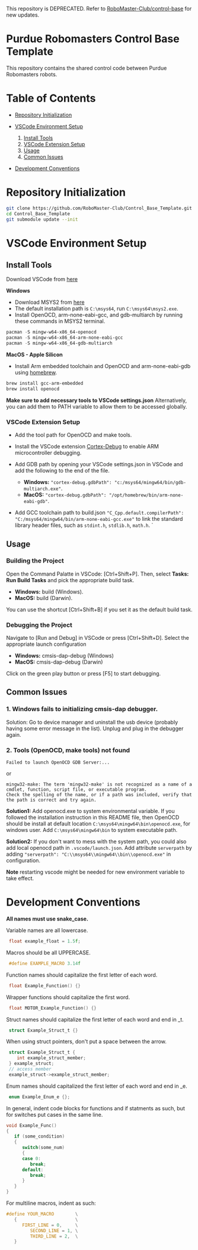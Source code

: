 This repository is DEPRECATED. Refer to [RoboMaster-Club/control-base](https://github.com/RoboMaster-Club/control-base) for new updates.

# Purdue Robomasters Control Base Template
This repository contains the shared control code between Purdue Robomasters robots.

# Table of Contents
- [Repository Initialization](https://github.com/RoboMaster-Club/Control_Base_Template/tree/main?tab=readme-ov-file#repository-initialization)
- [VSCode Environment Setup](https://github.com/RoboMaster-Club/Control_Base_Template/tree/main?tab=readme-ov-file#vscode-environment-setup)
   1) [Install Tools](https://github.com/RoboMaster-Club/Control_Base_Template/tree/main?tab=readme-ov-file#install-tools)
   2) [VSCode Extension Setup](https://github.com/RoboMaster-Club/Control_Base_Template/tree/main?tab=readme-ov-file#vscode-extension-setup)
   3) [Usage](https://github.com/RoboMaster-Club/Control_Base_Template/tree/main?tab=readme-ov-file#usage)
   4) [Common Issues](https://github.com/RoboMaster-Club/Control_Base_Template/tree/main?tab=readme-ov-file#common-issues)

- [Development Conventions](https://github.com/RoboMaster-Club/Control_Base_Template/tree/main?tab=readme-ov-file#development-conventions)

# Repository Initialization
``` bash
git clone https://github.com/RoboMaster-Club/Control_Base_Template.git
cd Control_Base_Template
git submodule update --init
```

# VSCode Environment Setup
## Install Tools
Download VSCode from [here](https://code.visualstudio.com/download)

**Windows**
- Download MSYS2 from [here](https://www.msys2.org/)
- The default installation path is `C:\msys64`, run `C:\msys64\msys2.exe`.
- Install OpenOCD, arm-none-eabi-gcc, and gdb-multiarch by running these commands in MSYS2 terminal.
```powershell
pacman -S mingw-w64-x86_64-openocd
pacman -S mingw-w64-x86_64-arm-none-eabi-gcc
pacman -S mingw-w64-x86_64-gdb-multiarch
```

**MacOS - Apple Silicon**
 - Install Arm embedded toolchain and OpenOCD and arm-none-eabi-gdb using [homebrew](https://docs.brew.sh/Installation).
```zsh
brew install gcc-arm-embedded  
brew install openocd
```

**Make sure to add necessary tools to VSCode settings.json** Alternatively, you can add them to PATH variable to allow them to be accessed globally.

### VSCode Extension Setup
- Add the tool path for OpenOCD and make tools.

- Install the VSCode extension [Cortex-Debug](https://marketplace.visualstudio.com/items?itemName=marus25.cortex-debug) to enable ARM microcontroller debugging.

- Add GDB path by opening your VSCode settings.json in VSCode and add the following to the end of the file.
   - **Windows:** ```"cortex-debug.gdbPath": "c:/msys64/mingw64/bin/gdb-multiarch.exe"```.
   - **MacOS:** ```"cortex-debug.gdbPath": "/opt/homebrew/bin/arm-none-eabi-gdb"```.

- Add GCC toolchain path to build.json ```"C_Cpp.default.compilerPath": "C:/msys64/mingw64/bin/arm-none-eabi-gcc.exe"``` to  link the standard library header files, such as `stdint.h`, `stdlib.h`, `math.h`. `

## Usage
### Building the Project
Open the Command Palatte in VSCode: [Ctrl+Shift+P].
Then, select **Tasks: Run Build Tasks** and pick the appropriate build task.
- **Windows:** build (Windows). 
- **MacOS:** build (Darwin).

You can use the shortcut [Ctrl+Shift+B] if you set it as the default build task.

### Debugging the Project
Navigate to [Run and Debug] in VSCode or press [Ctrl+Shift+D].
Select the appropriate launch configuration 
- **Windows:** cmsis-dap-debug (Windows)
- **MacOS:** cmsis-dap-debug (Darwin)

Click on the green play button or press [F5] to start debugging.

## Common Issues
### 1. Windows fails to initializing cmsis-dap debugger. 
Solution: Go to device manager and uninstall the usb device (probably having some error message in the list). Unplug and plug in the debugger again.

### 2. Tools (OpenOCD, make tools) not found
```
Failed to launch OpenOCD GDB Server:...
```
or
```
mingw32-make: The term 'mingw32-make' is not recognized as a name of a cmdlet, function, script file, or executable program.
Check the spelling of the name, or if a path was included, verify that the path is correct and try again.
```
**Solution1:**
Add openocd.exe to system environmental variable. If you followed the installation instruction in this README file, then OpenOCD should be install at default location `C:\msys64\mingw64\bin\openocd.exe`, for windows user. Add `C:\msys64\mingw64\bin` to system executable path.

**Solution2:**
If you don't want to mess with the system path, you could also add local openocd path in `.vscode/launch.json`. Add attribute `serverpath` by adding `"serverpath": "C:\\msys64\\mingw64\\bin\\openocd.exe"` in configuration.

**Note**
restarting vscode might be needed for new environment variable to take effect.

# Development Conventions
**All names must use snake_case.**

Variable names are all lowercase.
```c
 float example_float = 1.5f;
```

Macros should be all UPPERCASE.
```c
 #define EXAMPLE_MACRO 3.14f 
```

Function names should capitalize the first letter of each word.
```c
 float Example_Function() {}
```

Wrapper functions should capitalize the first word.
```c
 float MOTOR_Example_Function() {}
```

Struct names should capitalize the first letter of each word and end in _t. 
```c
 struct Example_Struct_t {} 
```

When using struct pointers, don't put a space between the arrow.
```c
 struct Example_Struct_t {
    int example_struct_member;
 } example_struct;
 // access member
 example_struct->example_struct_member;
```

Enum names should capitalized the first letter of each word and end in _e.
```c
 enum Example_Enum_e {};
```

In general, indent code blocks for functions and if statments as such, but for switches put cases in the same line.
```c
void Example_Func()
{
   if (some_condition)
   {
      switch(some_num)
      {
      case 0:
         break;
      default:
         break;
      }
   }
}
```

For multiline macros, indent as such:
```c
#define YOUR_MACRO        \
   {                      \
      FIRST_LINE = 0,     \
         SECOND_LINE = 1, \
         THIRD_LINE = 2,  \
   }
```
